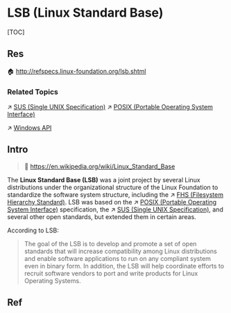 # LSB (Linux Standard Base)

[TOC]



## Res
🏠 http://refspecs.linux-foundation.org/lsb.shtml


### Related Topics
↗ [SUS (Single UNIX Specification)](../../UNIX%20Family/SUS%20(Single%20UNIX%20Specification).md)
↗ [POSIX (Portable Operating System Interface)](../../../🧬%20Computer%20System/Computer%20Interfaces%20&%20Hardware%20Drivers/System%20Call%20Interfaces%20(SCI)/POSIX%20(Portable%20Operating%20System%20Interface).md)

↗ [Windows API](../../../🧬%20Computer%20System/Computer%20Interfaces%20&%20Hardware%20Drivers/System%20Call%20Interfaces%20(SCI)/Windows%20API.md)



## Intro
> 🔗 https://en.wikipedia.org/wiki/Linux_Standard_Base

The **Linux Standard Base (LSB)** was a joint project by several Linux distributions under the organizational structure of the Linux Foundation to standardize the software system structure, including the ↗ [FHS (Filesystem Hierarchy Standard)](FHS%20(Filesystem%20Hierarchy%20Standard).md). LSB was based on the ↗ [POSIX (Portable Operating System Interface)](../../../🧬%20Computer%20System/Computer%20Interfaces%20&%20Hardware%20Drivers/System%20Call%20Interfaces%20(SCI)/POSIX%20(Portable%20Operating%20System%20Interface).md) specification, the ↗ [SUS (Single UNIX Specification)](../../UNIX%20Family/SUS%20(Single%20UNIX%20Specification).md), and several other open standards, but extended them in certain areas.

According to LSB:

> The goal of the LSB is to develop and promote a set of open standards that will increase compatibility among Linux distributions and enable software applications to run on any compliant system even in binary form. In addition, the LSB will help coordinate efforts to recruit software vendors to port and write products for Linux Operating Systems.



## Ref
